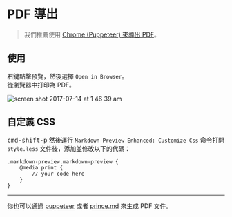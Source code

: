 # PDF 導出  

> 我們推薦使用 [Chrome (Puppeteer) 來導出 PDF](./puppeteer.md)。

## 使用
右鍵點擊預覽，然後選擇 `Open in Browser`。    
從瀏覽器中打印為 PDF。

![screen shot 2017-07-14 at 1 46 39 am](https://user-images.githubusercontent.com/1908863/28201366-536dbc0a-6836-11e7-866f-db9a5d12de16.png)

## 自定義 CSS
<kbd>cmd-shift-p</kbd> 然後運行 `Markdown Preview Enhanced: Customize Css` 命令打開 `style.less` 文件後，添加並修改以下的代碼：    

```less
.markdown-preview.markdown-preview {
    @media print {
        // your code here
    }
}
```

---  

你也可以通過 [puppeteer](zh-tw/puppeteer.md) 或者 [prince.md](zh-tw/prince.md) 來生成 PDF 文件。
